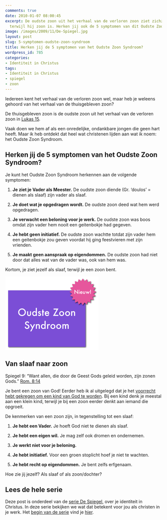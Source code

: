 ```yaml
---
comments: true
date: 2010-01-07 08:00:45
excerpt: De oudste zoon uit het verhaal van de verloren zoon ziet zichzelf als slaaf
  terwijl hij zoon is. Herken jij ook de 5 symptomen van dit Oudste Zoon Syndroom?
image: /images/2009/11/De-Spiegel.jpg
layout: post
slug: 5-symptomen-oudste-zoon-syndroom
title: Herken jij de 5 symptomen van het Oudste Zoon Syndroom?
wordpress_id: 785
categories:
- Identiteit in Christus
tags:
- Identiteit in Christus
- spiegel
- zoon
---
```


Iedereen kent het verhaal van de verloren zoon wel, maar heb je weleens gehoord van het verhaal van de thuisgebleven zoon?

De thuisgebleven zoon is de oudste zoon uit het verhaal van de verloren zoon in [Lukas 15](http://www.biblija.net/biblija.cgi?m=Luk+15&id42=0&id18=1&pos=0&l=nl&set=10). 

Vaak doen we hem af als een onredelijke, ondankbare jongen die geen hart heeft. Maar ik heb ontdekt dat heel wat christenen lijden aan wat ik noem: het Oudste Zoon Syndroom.





## Herken jij de 5 symptomen van het Oudste Zoon Syndroom?


Je kunt het Oudste Zoon Syndroom herkennen aan de volgende symptomen:



	
  1. **Je ziet je Vader als Meester.** De oudste zoon diende (Gr. ‘doulos’ = dienen als slaaf) zijn vader als slaaf.

	
  2. **Je doet wat je opgedragen wordt.** De oudste zoon deed wat hem werd opgedragen.

	
  3. **Je verwacht een beloning voor je werk.** De oudste zoon was boos omdat zijn vader hem nooit een geitenbokje had gegeven.

	
  4. **Je hebt geen initiatief.** De oudste zoon wachtte totdat zijn vader hem een geitenbokje zou geven voordat hij ging feestvieren met zijn vrienden.

	
  5. **Je maakt geen aanspraak op eigendommen.** De oudste zoon had niet door dat alles wat van de vader was, ook van hem was.



Kortom, je ziet jezelf als slaaf, terwijl je een zoon bent.

![Oudste Zoon Syndroom](/images/2010/01/Oudste-Zoon-Syndroom.png)



## Van slaaf naar zoon


Spiegel 9: “Want allen, die door de Geest Gods geleid worden, zijn zonen Gods.” [Rom. 8:14](http://www.biblija.net/biblija.cgi?m=Rom+8%3A14&id42=0&id16=1&pos=0&l=nl&set=10)

Je bent een zoon van God! Eerder heb ik al uitgelegd dat je het [voorrecht hebt gekregen om een kind van God te worden](/2009/11/26/kind-van-god-ontdek-het-voorrecht-van-je-adoptie/). Bij een kind denk je meestal aan een klein kind, terwijl je bij een zoon eerder denkt aan iemand die opgroeit.

De kenmerken van een zoon zijn, in tegenstelling tot een slaaf:



	
  1. **Je hebt een Vader.** Je hoeft God niet te dienen als slaaf.

	
  2. **Je hebt een eigen wil.** Je mag zelf ook dromen en ondernemen.

	
  3. **Je werkt niet voor je beloning.**

	
  4. **Je hebt initiatief.** Voor een groen stoplicht hoef je niet te wachten.

	
  5. **Je hebt recht op eigendommen.** Je bent zelfs erfgenaam.



Hoe zie jij jezelf? Als slaaf of als zoon/dochter?



## Lees de hele serie


Deze post is onderdeel van de [serie De Spiegel](/2009/11/09/kijk-eens-wat-vaker-in-de-spiegel), over je identiteit in Christus. In deze serie bekijken we wat dat betekent voor jou als christen in je werk. Het [begin van de serie](/2009/11/09/kijk-eens-wat-vaker-in-de-spiegel) vind je [hier](/2009/11/09/kijk-eens-wat-vaker-in-de-spiegel).
